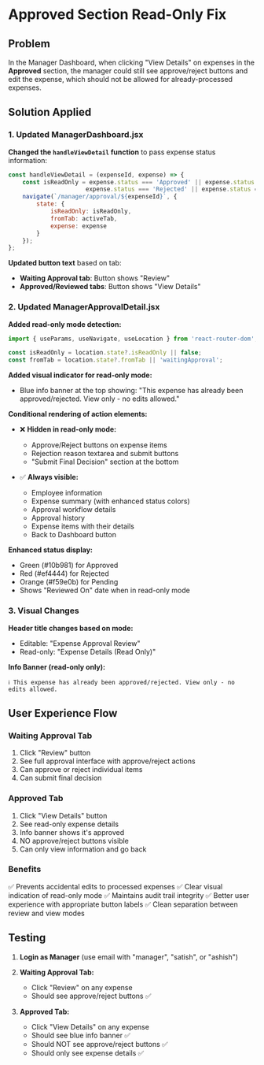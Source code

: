# Approved Section Read-Only Fix

## Problem
In the Manager Dashboard, when clicking "View Details" on expenses in the **Approved** section, the manager could still see approve/reject buttons and edit the expense, which should not be allowed for already-processed expenses.

## Solution Applied

### 1. Updated ManagerDashboard.jsx

**Changed the `handleViewDetail` function** to pass expense status information:

```javascript
const handleViewDetail = (expenseId, expense) => {
    const isReadOnly = expense.status === 'Approved' || expense.status === 'approved' || 
                      expense.status === 'Rejected' || expense.status === 'rejected';
    navigate(`/manager/approval/${expenseId}`, { 
        state: { 
            isReadOnly: isReadOnly,
            fromTab: activeTab,
            expense: expense
        } 
    });
};
```

**Updated button text** based on tab:
- **Waiting Approval tab**: Button shows "Review"
- **Approved/Reviewed tabs**: Button shows "View Details"

### 2. Updated ManagerApprovalDetail.jsx

**Added read-only mode detection:**
```javascript
import { useParams, useNavigate, useLocation } from 'react-router-dom';

const isReadOnly = location.state?.isReadOnly || false;
const fromTab = location.state?.fromTab || 'waitingApproval';
```

**Added visual indicator for read-only mode:**
- Blue info banner at the top showing: "This expense has already been approved/rejected. View only - no edits allowed."

**Conditional rendering of action elements:**
- ❌ **Hidden in read-only mode:**
  - Approve/Reject buttons on expense items
  - Rejection reason textarea and submit buttons
  - "Submit Final Decision" section at the bottom
  
- ✅ **Always visible:**
  - Employee information
  - Expense summary (with enhanced status colors)
  - Approval workflow details
  - Approval history
  - Expense items with their details
  - Back to Dashboard button

**Enhanced status display:**
- Green (#10b981) for Approved
- Red (#ef4444) for Rejected  
- Orange (#f59e0b) for Pending
- Shows "Reviewed On" date when in read-only mode

### 3. Visual Changes

**Header title changes based on mode:**
- Editable: "Expense Approval Review"
- Read-only: "Expense Details (Read Only)"

**Info Banner (read-only only):**
```
ℹ️ This expense has already been approved/rejected. View only - no edits allowed.
```

## User Experience Flow

### Waiting Approval Tab
1. Click "Review" button
2. See full approval interface with approve/reject actions
3. Can approve or reject individual items
4. Can submit final decision

### Approved Tab  
1. Click "View Details" button
2. See read-only expense details
3. Info banner shows it's approved
4. NO approve/reject buttons visible
5. Can only view information and go back

### Benefits
✅ Prevents accidental edits to processed expenses
✅ Clear visual indication of read-only mode
✅ Maintains audit trail integrity
✅ Better user experience with appropriate button labels
✅ Clean separation between review and view modes

## Testing

1. **Login as Manager** (use email with "manager", "satish", or "ashish")
2. **Waiting Approval Tab:**
   - Click "Review" on any expense
   - Should see approve/reject buttons ✅
   
3. **Approved Tab:**
   - Click "View Details" on any expense
   - Should see blue info banner ✅
   - Should NOT see approve/reject buttons ✅
   - Should only see expense details ✅

